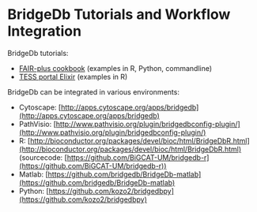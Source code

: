 # BridgeDb Tutorials and Workflow Integration

BridgeDb tutorials:
*  [FAIR-plus cookbook](https://fairplus.github.io/the-fair-cookbook/search.html?q=bridgedb) (examples in R, Python, commandline)
*  [TESS portal Elixir](https://tess.elixir-europe.org/search?q=BridgeDb) (examples in R)

BridgeDb can be integrated in various environments:

 * Cytoscape: [http://apps.cytoscape.org/apps/bridgedb](http://apps.cytoscape.org/apps/bridgedb)
 * PathVisio: [http://www.pathvisio.org/plugin/bridgedbconfig-plugin/](http://www.pathvisio.org/plugin/bridgedbconfig-plugin/)
 * R: [http://bioconductor.org/packages/devel/bioc/html/BridgeDbR.html](http://bioconductor.org/packages/devel/bioc/html/BridgeDbR.html) (sourcecode: [https://github.com/BiGCAT-UM/bridgedb-r](https://github.com/BiGCAT-UM/bridgedb-r))
 * Matlab: [https://github.com/bridgedb/BridgeDb-matlab](https://github.com/bridgedb/BridgeDb-matlab)
 * Python: [https://github.com/kozo2/bridgedbpy](https://github.com/kozo2/bridgedbpy)
